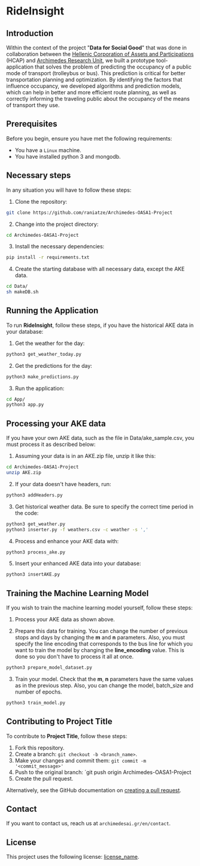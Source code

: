 # RideInsight 

## Introduction
Within the context of the project "**Data for Social Good**" that was done in collaboration between the [Hellenic Corporation of Assets and Participations](https://www.hcap.gr/en/) (HCAP) and [Archimedes Research Unit](https://www.archimedesai.gr/en/), we built a prototype tool-application that solves the problem of predicting the occupancy of a public mode of transport (trolleybus or bus). This prediction is critical for better transportation planning and optimization. By identifying the factors that influence occupancy, we developed algorithms and prediction models, which can help in better and more efficient route planning, as well as correctly informing the traveling public about the occupancy of the means of transport they use.

## Prerequisites

Before you begin, ensure you have met the following requirements:

* You have a `Linux` machine.
* You have installed python 3 and mongodb.

## Necessary steps

In any situation you will have to follow these steps:

1. Clone the repository:

```bash
git clone https://github.com/raniatze/Archimedes-OASA1-Project
```

2. Change into the project directory:

```bash
cd Archimedes-OASA1-Project
```

3. Install the necessary dependencies:

```bash
pip install -r requirements.txt
```

4. Create the starting database with all necessary data, except the AKE data.

```bash
cd Data/
sh makeDB.sh
```

## Running the Application

To run **RideInsight**, follow these steps, if you have the historical AKE data in your database:

1. Get the weather for the day:

```bash
python3 get_weather_today.py
```

2. Get the predictions for the day:

```bash
python3 make_predictions.py
```

3. Run the application:

```bash
cd App/
python3 app.py
```

## Processing your AKE data

If you have your own AKE data, such as the file in Data/ake_sample.csv, you must process it as described below:

1. Assuming your data is in an AKE.zip file, unzip it like this:

```bash
cd Archimedes-OASA1-Project
unzip AKE.zip
```

2. If your data doesn't have headers, run:

```bash
python3 addHeaders.py
```

3. Get historical weather data. Be sure to specify the correct time period in the code:

```bash
python3 get_weather.py
python3 inserter.py -f weathers.csv -c weather -s ','
```

4. Process and enhance your AKE data with:

```bash
python3 process_ake.py
```

5. Insert your enhanced AKE data into your database:

```bash
python3 insertAKE.py
```

## Training the Machine Learning Model

If you wish to train the machine learning model yourself, follow these steps:

1. Process your AKE data as shown above.

2. Prepare this data for training. You can change the number of previous stops and days by changing the **m** and **n** parameters. Also, you must specify the line encoding that corresponds to the bus line for which you want to train the model by changing the **line_encoding** value. This is done so you don't have to process it all at once.

```bash
python3 prepare_model_dataset.py
```

3. Train your model. Check that the **m**, **n** parameters have the same values as in the previous step. Also, you can change the model, batch_size and number of epochs.

```bash
python3 train_model.py
```

## Contributing to Project Title

To contribute to **Project Title**, follow these steps:

1. Fork this repository.
2. Create a branch: `git checkout -b <branch_name>`.
3. Make your changes and commit them: `git commit -m '<commit_message>'`
4. Push to the original branch: `git push origin Archimedes-OASA1-Project
5. Create the pull request.

Alternatively, see the GitHub documentation on [creating a pull request](https://help.github.com/en/github/collaborating-with-issues-and-pull-requests/creating-a-pull-request).

## Contact

If you want to contact us, reach us at `archimedesai.gr/en/contact`.

## License

This project uses the following license: [license_name](<link_to_license>).
